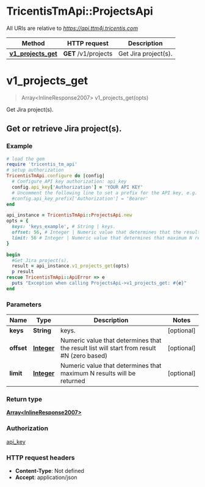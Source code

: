 # TricentisTmApi::ProjectsApi

All URIs are relative to *https://api.ttm4j.tricentis.com*

Method | HTTP request | Description
------------- | ------------- | -------------
[**v1_projects_get**](ProjectsApi.md#v1_projects_get) | **GET** /v1/projects | Get Jira project(s).

# **v1_projects_get**
> Array&lt;InlineResponse2007&gt; v1_projects_get(opts)

Get Jira project(s).

## Get or retrieve Jira project(s).

### Example
```ruby
# load the gem
require 'tricentis_tm_api'
# setup authorization
TricentisTmApi.configure do |config|
  # Configure API key authorization: api_key
  config.api_key['Authorization'] = 'YOUR API KEY'
  # Uncomment the following line to set a prefix for the API key, e.g. 'Bearer' (defaults to nil)
  #config.api_key_prefix['Authorization'] = 'Bearer'
end

api_instance = TricentisTmApi::ProjectsApi.new
opts = { 
  keys: 'keys_example', # String | keys.
  offset: 56, # Integer | Numeric value that determines that the result list will start from result #N (zero based)
  limit: 56 # Integer | Numeric value that determines that maximum N results will be returned
}

begin
  #Get Jira project(s).
  result = api_instance.v1_projects_get(opts)
  p result
rescue TricentisTmApi::ApiError => e
  puts "Exception when calling ProjectsApi->v1_projects_get: #{e}"
end
```

### Parameters

Name | Type | Description  | Notes
------------- | ------------- | ------------- | -------------
 **keys** | **String**| keys. | [optional] 
 **offset** | [**Integer**](.md)| Numeric value that determines that the result list will start from result #N (zero based) | [optional] 
 **limit** | [**Integer**](.md)| Numeric value that determines that maximum N results will be returned | [optional] 

### Return type

[**Array&lt;InlineResponse2007&gt;**](InlineResponse2007.md)

### Authorization

[api_key](../README.md#api_key)

### HTTP request headers

 - **Content-Type**: Not defined
 - **Accept**: application/json



